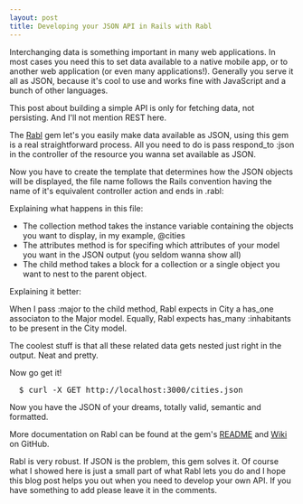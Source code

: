 ```yaml
---
layout: post
title: Developing your JSON API in Rails with Rabl
---
```


<span class="drops">I</span>nterchanging data is something important in many web applications. In most cases you need this to set data available to a native mobile app, or to another web application (or even many applications!). Generally you serve it all as JSON, because it's cool to use and works fine with JavaScript and a bunch of other languages.

This post about building a simple API is only for fetching data, not persisting. And I'll not mention REST here.

The [Rabl] gem let's you easily make data available as JSON, using this gem is a real straightforward process. All you need to do is pass <span class="small_code">respond_to :json</span> in the controller of the resource you wanna set available as JSON.

<div class="code">
  <script src="https://gist.github.com/1219892.js?file=cities_controller.rb"></script>
</div>

Now you have to create the template that determines how the JSON objects will be displayed, the file name follows the Rails convention having the name of it's equivalent controller action and ends in .rabl:

<div class="code">
  <script src="https://gist.github.com/1219892.js?file=gistfile1.rb"></script>
</div>

Explaining what happens in this file:

* The <span class="small_code">collection</span> method takes the instance variable containing the objects you want to display, in my example, <span class="small_code">@cities</span>
* The <span class="small_code">attributes</span> method is for specifing which attributes of your model you want in the JSON output (you seldom wanna show all)
* The <span class="small_code">child</span> method takes a block for a collection or a single object you want to nest to the parent object.

Explaining it better:

When I pass <span class="small_code">:major</span> to the <span class="small_code">child</span> method, Rabl expects in City a <span class="small_code">has_one</span> associaton to the Major model. Equally, Rabl expects <span class="small_code">has_many :inhabitants</span> to be present in the City model.

The coolest stuff is that all these related data gets nested just right in the output. Neat and pretty.

Now go get it!

<pre class="terminal">
  $ curl -X GET http://localhost:3000/cities.json
</pre>

Now you have the JSON of your dreams, totally valid, semantic and formatted.

More documentation on Rabl can be found at the gem's [README] and [Wiki] on GitHub.

Rabl is very robust. If JSON is the problem, this gem solves it. Of course what I showed here is just a small part of what Rabl lets you do and I hope this blog post helps you out when you need to develop your own API. If you have something to add please leave it in the comments.

[Rabl]: https://github.com/nesquena/rabl
[README]: https://github.com/nesquena/rabl/blob/master/README.md
[Wiki]: https://github.com/nesquena/rabl/wiki
